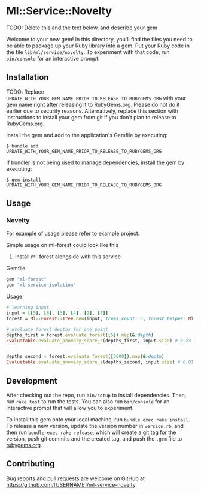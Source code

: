 # Ml::Service::Novelty

TODO: Delete this and the text below, and describe your gem

Welcome to your new gem! In this directory, you'll find the files you need to be able to package up your Ruby library into a gem. Put your Ruby code in the file `lib/ml/service/novelty`. To experiment with that code, run `bin/console` for an interactive prompt.

## Installation

TODO: Replace `UPDATE_WITH_YOUR_GEM_NAME_PRIOR_TO_RELEASE_TO_RUBYGEMS_ORG` with your gem name right after releasing it to RubyGems.org. Please do not do it earlier due to security reasons. Alternatively, replace this section with instructions to install your gem from git if you don't plan to release to RubyGems.org.

Install the gem and add to the application's Gemfile by executing:

    $ bundle add UPDATE_WITH_YOUR_GEM_NAME_PRIOR_TO_RELEASE_TO_RUBYGEMS_ORG

If bundler is not being used to manage dependencies, install the gem by executing:

    $ gem install UPDATE_WITH_YOUR_GEM_NAME_PRIOR_TO_RELEASE_TO_RUBYGEMS_ORG

## Usage

### Novelty

For example of usage please refer to example project.

Simple usage on ml-forest could look like this

1. install ml-forest alongside with this service

Gemfile
```Ruby
gem "ml-forest"
gem "ml-service-isolation"
```

Usage
```ruby
# learning input
input = [[5], [8], [3], [4], [2], [7]]
forest = Ml::Forest::Tree.new(input, trees_count: 5, forest_helper: Ml::Service::Isolation::Novelty.new)

# evaluate forest depths for one point
depths_first = forest.evaluate_forest([5]).map(&:depth)
Evaluatable.evaluate_anomaly_score_s(depths_first, input.size) # 0.23 (<0.5 => not a novelty)


depths_second = forest.evaluate_forest([3000]).map(&:depth)
Evaluatable.evaluate_anomaly_score_s(depths_second, input.size) # 0.81 (>0.5 => definitely novel)

```

## Development

After checking out the repo, run `bin/setup` to install dependencies. Then, run `rake test` to run the tests. You can also run `bin/console` for an interactive prompt that will allow you to experiment.

To install this gem onto your local machine, run `bundle exec rake install`. To release a new version, update the version number in `version.rb`, and then run `bundle exec rake release`, which will create a git tag for the version, push git commits and the created tag, and push the `.gem` file to [rubygems.org](https://rubygems.org).

## Contributing

Bug reports and pull requests are welcome on GitHub at https://github.com/[USERNAME]/ml-service-novelty.
